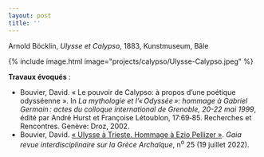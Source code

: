 ```yaml
---
layout: post
title: ''
---
```


Arnold Böcklin, <i>Ulysse et Calypso</i>, 1883, Kunstmuseum, Bâle

{% include image.html image="projects/calypso/Ulysse-Calypso.jpeg" %}

**Travaux évoqués** : 
- Bouvier, David. «&nbsp;Le pouvoir de Calypso: à propos d’une poétique odysséenne&nbsp;». In <i>La mythologie et l’« Odyssée »: hommage à Gabriel Germain : actes du colloque international de Grenoble, 20-22 mai 1999</i>, édité par André Hurst et Françoise Létoublon, 17:69‑85. Recherches et Rencontres. Genève: Droz, 2002.
- Bouvier, David. [«&nbsp;Ulysse à Trieste. Hommage à Ezio Pellizer&nbsp;»](https://doi.org/10.4000/gaia.2644). <i>Gaia revue interdisciplinaire sur la Grèce Archaïque</i>, n<sup>o</sup> 25 (19 juillet 2022).
